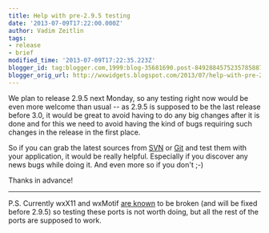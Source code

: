 ```yaml
---
title: Help with pre-2.9.5 testing
date: '2013-07-09T17:22:00.000Z'
author: Vadim Zeitlin
tags:
- release
- brief
modified_time: '2013-07-09T17:22:35.223Z'
blogger_id: tag:blogger.com,1999:blog-35681690.post-8492884575235785887
blogger_orig_url: http://wxwidgets.blogspot.com/2013/07/help-with-pre-295-testing.html
---
```


We plan to release 2.9.5 next Monday, so any testing right now would be even
more welcome than usual -- as 2.9.5 is supposed to be the last release before
3.0, it would be great to avoid having to do any big changes after it is done
and for this we need to avoid having the kind of bugs requiring such changes in
the release in the first place.

So if you can grab the latest sources from [SVN] or [Git] and test them with
your application, it would be really helpful. Especially if you discover any
news bugs while doing it. And even more so if you don't ;-)

Thanks in advance!

---

P.S. Currently wxX11 and wxMotif [are known] to be broken (and will be fixed
before 2.9.5) so testing these ports is not worth doing, but all the rest of the
ports are supposed to work.

[SVN]: /develop/code-repository/
[Git]: https://github.com/wxWidgets/wxWidgets
[are known]: https://trac.wxwidgets.org/ticket/15305
